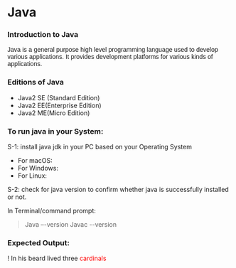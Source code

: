 <h1>Java</h1>
<h3>Introduction to Java</h3>
<span style="font-family: sans-serif;">
    Java is a general purpose high level programming language used to develop various applications. It provides development platforms for various kinds of applications.
</span>
<h3>Editions of Java</h3>

* Java2 SE (Standard Edition)
* Java2 EE(Enterprise Edition)
* Java2 ME(Micro Edition)
<h3>To run java in your System:</h3>
S-1: install java jdk in your PC based on your Operating System

* For macOS:
* For Windows: 
* For Linux: 

S-2: check for java version to confirm whether java is successfully installed or not.

In Terminal/command prompt:
  
> Java –-version
> Javac --version

<h3>Expected Output:</h3>

!
In his beard lived three <span style="color:red">cardinals</span>
